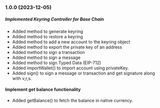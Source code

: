 ### 1.0.0 (2023-12-05)

##### Implemented Keyring Controller for Base Chain

- Added method to generate keyring
- Added method to restore a keyring
- Added method to add a new account to the keyring object
- Added method to export the private key of an address
- Added method to sign a transaction
- Added method to sign a message
- Added method to sign Typed Data (EIP-712)
- Added importWallet() to import account using privateKey.
- Added sign() to sign a message or transaction and get signature along with v,r,s.

#### Implement get balance functionality

- Added getBalance() to fetch the balance in native currency.